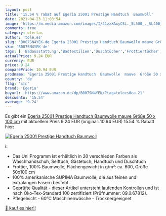 ```yaml
---
layout: post
title: '15.54 % rabat auf Egeria 25001 Prestige Handtuch  Baumwoll'
date: 2021-04-23 11:03:54
image: 'https://m.media-amazon.com/images/I/41zzXAxyCSL._SL500_._SL400_.jpg'
comments: true
category: ofertas
author: 'tole.es'
slug: 'B007SN4YEK-de Egeria 25001 Prestige Handtuch Baumwolle mauve Größe 50 x...'
sku: 'B007SN4YEK-de'
tags: [ 'Badausstattung','Badtextilien','Duschtücher','Frottiertücher','Küche, Haushalt & Wohnen','egeria', ]
actualPrice: 9.24 EUR
currency: EUR
price: 9.24
comparePrice: 10.94 EUR
prodname: 'Egeria 25001 Prestige Handtuch  Baumwolle  mauve  Größe 50 x 100 cm'
country: 'de'
flag: '🇩🇪'
brand: 'Egeria'
buyurl: 'https://www.amazon.de/dp/B007SN4YEK/?tag=tolees0ca-21'
descuento: '15.54'
average: '9.24'
---
```


Es gibt ein [Egeria 25001 Prestige Handtuch  Baumwolle  mauve  Größe 50 x 100 cm](https://www.amazon.de/dp/B007SN4YEK/?tag=tolees0ca-21) mit aktuellem Preis 9.24 EUR (original: 10.94 EUR) 15.54 % Rabatt hier:

[![Egeria 25001 Prestige Handtuch  Baumwoll](https://m.media-amazon.com/images/I/41zzXAxyCSL._SL500_._SL400_.jpg)](https://www.amazon.de/dp/B007SN4YEK/?tag=tolees0ca-21)

ℹ️:

- Das Uni Programm ist erhältlich in 20 verschieden Farben als Waschhandschuh, Seiftuch, Gästetuch, Handtuch und Duschtuch
- Frottier, 100% Baumwolle, Flächengewicht in g/m²: ca. 600, Größe 50x100 cm
- 100% amerikanische SUPIMA Baumwolle, die aus feinen und extralangen Fasern besteht
- Geprüfte Qualität - dieser Artikel untersteht laufenden Kontrollen und ist nach Öko-Tex-Standard 100 zertifiziert (Prüfnummer: 09.0.67812).
- Pflegeleicht - 60°C Maschinenwäsche - Trocknergeeignet

[🛒 kauf es hier!!](https://www.amazon.de/dp/B007SN4YEK/?tag=tolees0ca-21)

